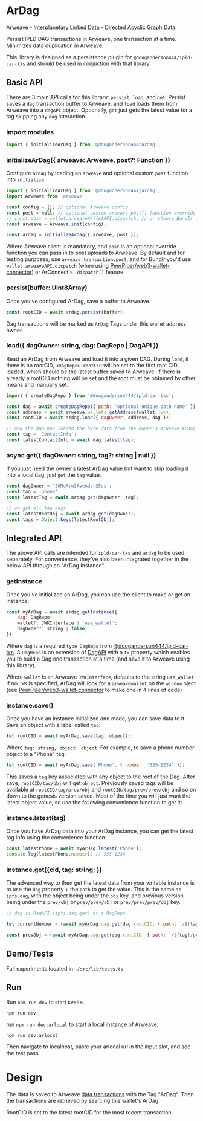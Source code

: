 # ArDag

[Arweave](https://www.arweave.org/) - [Interplanetary Linked Data](https://ipld.io/) - [Directed Acyclic Graph](https://en.wikipedia.org/wiki/Directed_acyclic_graph) Data.

Persist IPLD DAG transactions in Arweave, one transaction at a time. Minimizes data duplication in Arweave.

This library is designed as a persistence plugin for `@douganderson444/ipld-car-txs` and should be used in conjuction with that library.

## Basic API

There are 3 main API calls for this library: `persist`, `load`, and `get`. Persist saves a `dag` transaction buffer to Arweave, and `load` loads them from Arweave into a `dagAPI` object. Optionally, `get` just gets the latest value for a tag skipping any `dag` interaction.

### import modules

```js
import { initializeArDag } from '@douganderson444/ardag';
```

### initializeArDag({ arweave: Arweave, post?: Function })

Configure `ardag` by loading an `arweave` and optional custom `post` function into `initialize`.

```js
import { initializeArDag } from '@douganderson444/ardag';
import Arweave from 'arweave';

const config = {}; // optional Arweave config
const post = null; // optional custom arweave post() function override
// const post = wallet.arweaveWalletAPI.dispatch; // or choose Bundlr dispatch instead of arweave.tranaction.post()
const arweave = Arweave.init(config);

const ardag = initializeArDag({ arweave, post });
```

Where Arweave client is mandatory, and `post` is an optional override function you can pass in to post uploads to Arweave. By default and for testing purposes, use `arweave.transaction.post`, and for Bundlr you'd use `wallet.arweaveAPI.dispatch` (when using [PeerPiper/web3-wallet-connector](https://github.com/PeerPiper/web3-wallet-connector)) or ArConnect's `.dispatch()` feature.

### persist(buffer: Uint8Array)

Once you've configured ArDag, save a buffer to Arweave.

```js
const rootCID = await ardag.persist(buffer);
```

Dag transactions will be marked as `ArDag` Tags under this wallet address owner.

### load({ dagOwner: string, dag: DagRepo | DagAPI })

Read an ArDag from Arweave and load it into a given DAG. During `load`, if there is no rootCID, `<DagRepo>.rootCID` will be set to the first root CID loaded, which should be the latest buffer saved to Arweave. If there is already a rootCID nothing will be set and the root must be obtained by other means and manually set.

```js
import { createDagRepo } from '@douganderson444/ipld-car-txs';

const dag = await createDagRepo({ path: 'optional-unique-path-name' }); // DagRepo = ipfs.DagAPI + a tx property from ipld-dag-txs
const address = await arweave.wallets.getAddress(wallet.jwk);
const rootCID = await ardag.load({ dagOwner: address, dag });

// now the dag has loaded the byte data from the owner's arweave ArDag
const tag = 'ContactInfo';
const latestContactInfo = await dag.latest(tag);
```

### async get({ dagOwner: string, tag?: string | null })

If you just need the owner's latest ArDag value but want to skip loading it into a local dag, just `get` the `tag` value.

```js
const dagOwner = 'S0MeArw3AveAddr35ss';
const tag = 'phone';
const latestTag = await ardag.get(dagOwner, tag);

// or get all tag keys
const latestRootObj = await ardag.get(dagOwner);
const tags = Object.keys(latestRootObj);
```

## Integrated API

The above API calls are intended for `ipld-car-txs` and `ardag` to be used separately. For convenience, they've also been integrated together in the below API through an "ArDag Instance".

### getInstance

Once you've initialized an ArDag, you can use the client to make or get an instance:

```js
const myArDag = await ardag.getInstance({
	dag: DagRepo;
	wallet?: JWKInterface | 'use_wallet';
	dagOwner?: string | false;
})
```

Where `dag` is a required `type DagRepo` from [@douganderson444/ipld-car-txs](https://github.com/DougAnderson444/ipld-car-txs). A `DagRepo` is an extension of [DagAPI](https://github.com/ipfs/js-ipfs/blob/89aeaf8e25320276391653104981e37a73f29de9/packages/ipfs-core/src/components/dag/index.js#L7) with a `tx` property which enables you to build a Dag one transaction at a time (and save it to Arweave using this library).

Where `wallet` is an Arweave `JWKInterface`, defaults to the string `use_wallet`. If no `JWK` is specified, ArDag will look for a `arweavewallet` on the `window` oject (see [PeerPiper/web3-wallet-connector](https://github.com/PeerPiper/web3-wallet-connector) to make one in 4 lines of code)

### instance.save()

Once you have an instance initialized and made, you can save data to it. Save an object with a label called `tag`:

```js
let rootCID = await myArDag.save(tag, object);
```

Where `tag: string, object: object`. For example, to save a phone number object to a "Phone" tag:

```js
let rootCID = await myArDag.save('Phone', { number: '555-1234' });
```

This saves a `tag` key associated with any object to the root of the Dag. After save, `rootCID/tag/obj` will get `object`. Previously saved tags will be available at `rootCID/tag/prev/obj` and `rootCID/tag/prev/prev/obj` and so on down to the genesis version saved. Most of the time you will just want the latest object value, so use the following convenience function to get it:

### instance.latest(tag)

Once you have ArDag data into your ArDag instance, you can get the latest tag info using the convenience function:

```js
const latestPhone = await myArDag.latest('Phone');
console.log(latestPhone.number); // 555-1234
```

### instance.get({cid, tag: string; })

The advanced way to then get the latest data from your writable instance is to use the `dag` property + the `path` to get the value. This is the same as `ipfs.dag`, with the object being under the `obj` key, and previous version being under the `prev/obj` or `prev/prev/obj` or `prev/prev/prev/obj` key.

```js
// dag is DagAPI (ipfs.dag.get) or a DagRepo

let currentNumber = (await myArDag.dag.get(dag.rootCID, { path: `/${tag}/obj/number` })).value;

const prevObj = (await myArDag.dag.get(dag.rootCID, { path: `/${tag}/prev/obj/number` })).value;
```

## Demo/Tests

Full experiments located in `./src/lib/tests.ts`

## Run

Run `npm run dev` to start svelte.

`npm run dev`

run `npm run dev:arlocal` to start a local instance of Arweave:

`npm run dev:arlocal`

Then navigate to localhost, paste your arlocal url in the input slot, and see the test pass.

# Design

The data is saved to Arweave [data transactions](https://github.com/ArweaveTeam/arweave-js#create-a-data-transaction) with the Tag "ArDag". Then the transactions are retrieved by searcing this wallet's ArDag.

RootCID is set to the latest rootCID for the most recent transaction.
